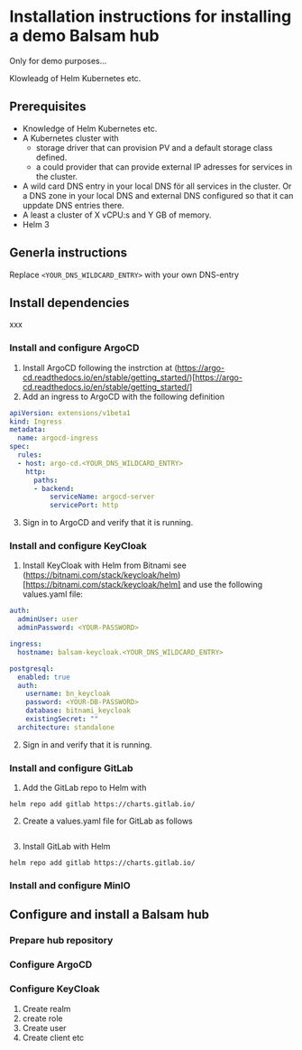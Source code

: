 # Installation instructions for installing a demo Balsam hub
Only for demo purposes...

Klowleadg of Helm Kubernetes etc.

## Prerequisites
* Knowledge of Helm Kubernetes etc.
* A Kubernetes cluster with
    * storage driver that can provision PV and a default storage class defined.
    * a could provider that can provide external IP adresses for services in the cluster.
* A wild card DNS entry in your local DNS för all services in the cluster. Or a DNS zone in your local DNS and external DNS configured so that it can uppdate DNS entries there.
* A least a cluster of X vCPU:s and Y GB of memory.
* Helm 3

## Generla instructions
Replace `<YOUR_DNS_WILDCARD_ENTRY>` with your own DNS-entry

## Install dependencies
xxx
### Install and configure ArgoCD
1. Install ArgoCD following the instrction at (https://argo-cd.readthedocs.io/en/stable/getting_started/)[https://argo-cd.readthedocs.io/en/stable/getting_started/]
2. Add an ingress to ArgoCD with the following definition
```yaml
apiVersion: extensions/v1beta1
kind: Ingress
metadata:
  name: argocd-ingress
spec:
  rules:
  - host: argo-cd.<YOUR_DNS_WILDCARD_ENTRY>
    http:
      paths:
      - backend:
          serviceName: argocd-server
          servicePort: http
```
3. Sign in to ArgoCD and verify that it is running.

### Install and configure KeyCloak
1. Install KeyCloak with Helm from Bitnami see (https://bitnami.com/stack/keycloak/helm)[https://bitnami.com/stack/keycloak/helm] and use the following values.yaml file:
```yaml
auth:
  adminUser: user
  adminPassword: <YOUR-PASSWORD>

ingress:
  hostname: balsam-keycloak.<YOUR_DNS_WILDCARD_ENTRY>

postgresql:
  enabled: true
  auth:
    username: bn_keycloak
    password: <YOUR-DB-PASSWORD>
    database: bitnami_keycloak
    existingSecret: ""
  architecture: standalone

```
2. Sign in and verify that it is running.

### Install and configure GitLab
1. Add the GitLab repo to Helm with 
```
helm repo add gitlab https://charts.gitlab.io/
```
2. Create a values.yaml file for GitLab as follows
```yaml

```
3. Install GitLab with Helm 
```
helm repo add gitlab https://charts.gitlab.io/
```
### Install and configure MinIO

## Configure and install a Balsam hub
### Prepare hub repository
### Configure ArgoCD
### Configure KeyCloak
1. Create realm
2. create role
3. Create user
4. Create client
etc